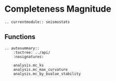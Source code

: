 # Completeness Magnitude

```{eval-rst}
.. currentmodule:: seismostats
```

## Functions
```{eval-rst}
.. autosummary::
    :toctree: ../api/
    :nosignatures:

    analysis.mc_ks
    analysis.mc_max_curvature
    analysis.mc_by_bvalue_stability
```